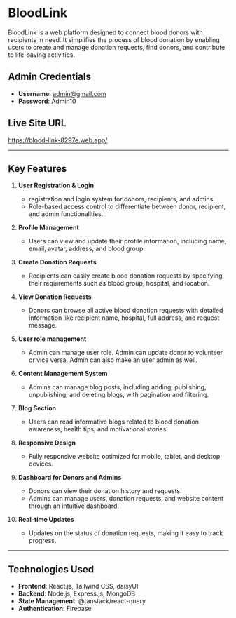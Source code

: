 # BloodLink

BloodLink is a web platform designed to connect blood donors with recipients in need. It simplifies the process of blood donation by enabling users to create and manage donation requests, find donors, and contribute to life-saving activities.

## Admin Credentials
- **Username**: admin@gmail.com  
- **Password**: Admin10  

## Live Site URL
https://blood-link-8297e.web.app/

---

## Key Features
1. **User Registration & Login**  
   - registration and login system for donors, recipients, and admins.
   - Role-based access control to differentiate between donor, recipient, and admin functionalities.

2. **Profile Management**  
   - Users can view and update their profile information, including name, email, avatar, address, and blood group.

3. **Create Donation Requests**  
   - Recipients can easily create blood donation requests by specifying their requirements such as blood group, hospital, and location.

4. **View Donation Requests**  
   - Donors can browse all active blood donation requests with detailed information like recipient name, hospital, full address, and request message.

5. **User role management**
   - Admin can manage user role. Admin can update donor to volunteer or vice versa. Admin can also make an user admin as well.

6. **Content Management System**  
   - Admins can manage blog posts, including adding, publishing, unpublishing, and deleting blogs, with pagination and filtering.

7. **Blog Section**  
   - Users can read informative blogs related to blood donation awareness, health tips, and motivational stories.

8. **Responsive Design**  
   - Fully responsive website optimized for mobile, tablet, and desktop devices.

9. **Dashboard for Donors and Admins**  
   - Donors can view their donation history and requests.
   - Admins can manage users, donation requests, and website content through an intuitive dashboard.

10. **Real-time Updates**  
    - Updates on the status of donation requests, making it easy to track progress.


---

## Technologies Used
- **Frontend**: React.js, Tailwind CSS, daisyUI  
- **Backend**: Node.js, Express.js, MongoDB  
- **State Management**: @tanstack/react-query  
- **Authentication**: Firebase  
